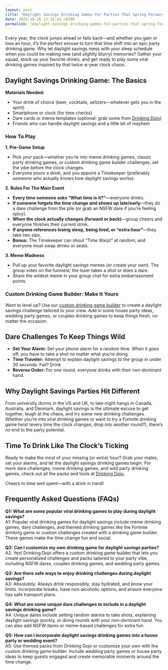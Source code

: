 ```yaml
---
layout: post
title: "Daylight Savings Drinking Games For Parties That Spring Forward"
date: 2025-10-20 13:32:24 +0200
permalink: /daylight-savings-drinking-games-for-parties-that-spring-forward/
---
```

Every year, the clock jumps ahead or falls back—and whether you gain or lose an hour, it’s the perfect excuse to turn that time shift into an epic party drinking game. Why let daylight savings mess with your sleep schedule when you could be making new (and slightly blurry) memories? Gather your squad, stock up your favorite drinks, and get ready to play some viral drinking games inspired by that twice-a-year clock chaos.

## Daylight Savings Drinking Game: The Basics

**Materials Needed:**
- Your drink of choice (beer, cocktails, seltzers—whatever gets you in the spirit)
- Smartphone or clock (for time checks)
- Dare cards or meme templates (optional: grab some from [Drinking Dojo](https://drinkingdojo.com))
- Friends who can handle daylight savings and a little bit of mayhem

### How To Play

**1. Pre-Game Setup**
- Pick your pack—whether you’re into meme drinking games, classic party drinking games, or custom drinking game builder challenges, set the vibe before the clock changes.
- Everyone pours a drink, and you appoint a Timekeeper (preferably someone who actually knows how daylight savings works).

**2. Rules For The Main Event**
- **Every time someone asks “What time is it?”**—everyone drinks.
- **If someone forgets the time change and shows up late/early**—they do a dare challenge from the pile (or grab an NSFW dare if you’re feeling spicy).
- **When the clock actually changes (forward or back)**—group cheers and everyone finishes their current drink.
- **If anyone references losing sleep, being tired, or “extra hour”**—they take two sips.
- **Bonus:** The Timekeeper can shout “Time Warp!” at random, and everyone must swap drinks or seats.

**3. Meme Madness**
- Pull up your favorite daylight savings memes (or create your own). The group votes on the funniest; the loser takes a shot or does a dare.
- Share the wildest meme in your group chat for extra embarrassment points.

### Custom Drinking Game Builder: Make It Yours

Want to level up? Use our [custom drinking game builder](https://drinkingdojo.com) to create a daylight savings challenge tailored to your crew. Add in some house party ideas, wedding party games, or couples drinking games to keep things fresh, no matter the occasion.

## Dare Challenges To Keep Things Wild

- **Set Your Alarm:** Set your phone alarm for a random time. When it goes off, you have to take a shot no matter what you’re doing.
- **Time Traveler:** Attempt to explain daylight savings to the group in under 30 seconds. Fail? Drink.
- **Reverse Order:** For one round, everyone drinks with their non-dominant hand.

## Why Daylight Savings Parties Hit Different

From university dorms in the US and UK, to late-night hangs in Canada, Australia, and Denmark, daylight savings is the ultimate excuse to get together, laugh at the chaos, and try some new drinking challenges. Whether you’re into viral drinking games or want to try a Fortnite drinking game twist (every time the clock changes, drop into another round?), there’s no end to the party potential.

## Time To Drink Like The Clock’s Ticking

Ready to make the most of your missing (or extra) hour? Grab your mates, set your alarms, and let the daylight savings drinking games begin. For more dare challenges, meme drinking games, and wild party drinking games, check out all the packs and tools at [Drinking Dojo](https://drinkingdojo.com).

Cheers to time well spent—with a drink in hand!

## Frequently Asked Questions (FAQs)

**Q1: What are some popular viral drinking games to play during daylight savings?**  
A1: Popular viral drinking games for daylight savings include meme drinking games, dare challenges, and themed drinking games like the Fortnite drinking game or custom challenges created with a drinking game builder. These games make the time change fun and social.

**Q2: Can I customize my own drinking game for daylight savings parties?**  
A2: Yes! Drinking Dojo offers a custom drinking game builder that lets you create personalized challenges and packs tailored to your party vibe, including NSFW dares, couples drinking games, and wedding party games.

**Q3: Are there safe ways to enjoy drinking challenges during daylight savings?**  
A3: Absolutely. Always drink responsibly, stay hydrated, and know your limits. Incorporate breaks, have non-alcoholic options, and ensure everyone has safe transport plans.

**Q4: What are some unique dare challenges to include in a daylight savings drinking game?**  
A4: Unique dares include setting random alarms to take shots, explaining daylight savings quickly, or doing rounds with your non-dominant hand. You can also add NSFW dares or meme-based challenges for extra fun.

**Q5: How can I incorporate daylight savings drinking games into a house party or wedding event?**  
A5: Use themed packs from Drinking Dojo or customize your own with the custom drinking game builder. Include wedding party games or house party ideas to keep guests engaged and create memorable moments around the time change.

<script type="application/ld+json">
{
  "@context": "https://schema.org",
  "@type": "BlogPosting",
  "headline": "Daylight Savings Drinking Games For Parties That Spring Forward",
  "description": "Turn the twice-a-year clock change into an epic party with viral drinking games, custom dare challenges, and meme drinking games perfect for daylight savings celebrations.",
  "author": {
    "@type": "Person",
    "name": "Drinking Dojo"
  },
  "publisher": {
    "@type": "Person",
    "name": "Drinking Dojo"
  },
  "mainEntityOfPage": {
    "@type": "WebPage",
    "@id": "https://drinkingdojo.com/blog/daylight-savings-drinking-games"
  },
  "datePublished": "2024-03-01",
  "dateModified": "2024-03-01",
  "inLanguage": "en-US",
  "keywords": "drinking games, party drinking games, custom drinking game builder, dare challenges, viral drinking games, meme drinking games, fortnite drinking game, inauguration day drinking game, NSFW dares, election day drinking game, wedding party games, couples drinking games, house party ideas, drinking challenges",
  "articleSection": ["Drinking Games", "Party Drinking Games", "Custom Drinking Game Builder", "Dare Challenges", "Viral Drinking Games", "Meme Drinking Games"],
  "geoRegion": ["US", "UK", "CA", "AU", "DK"]
}
</script>

<script type="application/ld+json">
{
  "@context": "https://schema.org",
  "@type": "FAQPage",
  "mainEntity": [
    {
      "@type": "Question",
      "name": "What are some popular viral drinking games to play during daylight savings?",
      "acceptedAnswer": {
        "@type": "Answer",
        "text": "Popular viral drinking games for daylight savings include meme drinking games, dare challenges, and themed drinking games like the Fortnite drinking game or custom challenges created with a drinking game builder. These games make the time change fun and social."
      }
    },
    {
      "@type": "Question",
      "name": "Can I customize my own drinking game for daylight savings parties?",
      "acceptedAnswer": {
        "@type": "Answer",
        "text": "Yes! Drinking Dojo offers a custom drinking game builder that lets you create personalized challenges and packs tailored to your party vibe, including NSFW dares, couples drinking games, and wedding party games."
      }
    },
    {
      "@type": "Question",
      "name": "Are there safe ways to enjoy drinking challenges during daylight savings?",
      "acceptedAnswer": {
        "@type": "Answer",
        "text": "Absolutely. Always drink responsibly, stay hydrated, and know your limits. Incorporate breaks, have non-alcoholic options, and ensure everyone has safe transport plans."
      }
    },
    {
      "@type": "Question",
      "name": "What are some unique dare challenges to include in a daylight savings drinking game?",
      "acceptedAnswer": {
        "@type": "Answer",
        "text": "Unique dares include setting random alarms to take shots, explaining daylight savings quickly, or doing rounds with your non-dominant hand. You can also add NSFW dares or meme-based challenges for extra fun."
      }
    },
    {
      "@type": "Question",
      "name": "How can I incorporate daylight savings drinking games into a house party or wedding event?",
      "acceptedAnswer": {
        "@type": "Answer",
        "text": "Use themed packs from Drinking Dojo or customize your own with the custom drinking game builder. Include wedding party games or house party ideas to keep guests engaged and create memorable moments around the time change."
      }
    }
  ]
}
</script>